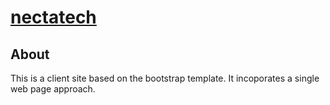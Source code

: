 # [nectatech](https://cavein254.github.io/nektatech/) 

## About

This is a client site based on the bootstrap template.
It incoporates a single web page approach.
